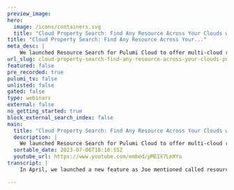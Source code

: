 ```yaml
---
preview_image:
hero:
  image: /icons/containers.svg
  title: "Cloud Property Search: Find Any Resource Across Your Clouds with Pulumi Cloud"
title: "Cloud Property Search: Find Any Resource Across Your..."
meta_desc: |
    We launched Resource Search for Pulumi Cloud to offer multi-cloud resource search and analytics across every cloud environment in your organization...
url_slug: cloud-property-search-find-any-resource-across-your-clouds-pulumi-cloud
featured: false
pre_recorded: true
pulumi_tv: false
unlisted: false
gated: false
type: webinars
external: false
no_getting_started: true
block_external_search_index: false
main:
  title: "Cloud Property Search: Find Any Resource Across Your Clouds with Pulumi Cloud"
  description: |
    We launched Resource Search for Pulumi Cloud to offer multi-cloud resource search and analytics across every cloud environment in your organization. Now, we’ve exposed a much larger set of data to search over: resource properties.   With Cloud Property Search,  you can search on an even richer variety of dimensions - everything from instance type, to database version, to region and availability zone, to whether resources are open to the internet. You can craft expressive queries that serve key compliance, operational, and diagnostic use cases.  Learn more at https://www.pulumi.com/blog/property-search/  Pulumi Resource Search, including the ability to search on property data, is applicable across all cloud resources, whether they reside in AWS, Google Cloud, Azure, or any of Pulumi’s 100+ cloud providers. Support for querying on property data is available in the Enterprise and Business Critical editions of Pulumi Cloud.  
  sortable_date: 2023-07-06T18:10:55Z
  youtube_url: https://www.youtube.com/embed/pMEIX7LmXYo
transcript: |
    In April, we launched a new feature as Joe mentioned called resource search. This extended the capability of the Pulumi cloud beyond just managing your infrastructure's code to managing your entire cloud footprint. When landing on the resources page, you can immediately see insights about your organization such as the type package projects, stacks and teams by resource count. You can click on search facets to narrow down your search and refine it further. The search syntax is similar to other tools you might have used like github. Now let's walk through a use case. Let's say we want to find all of our resources that are in Azure, I can type package Azure. This will return both Azure classic resources and Azure native resources. Today, I'm super excited to announce that we are taking this one step further and opening up a much larger set of data to search over resource properties. I was already able to find resources by things like the urn, the parent, the provider, the team they're in and so on. But today, any property on your resource will be indexed by Pulumi cloud and searchable after each update. Let's walk through an example. We often hear from customers that they wanna see the, they wanna search over the cloud tags that they're using in our environment. We use the cloud tag stack production. So I'm using a dot in the syntax to de to denote it as a property instead of as a column. And so we know that tags is a property, so it starts with a period and then the key value is stock production and you can see all of our resources with that property are return. Let's walk through another example. This one is also quite common in our feedback from customers. If we want to look by a certain availability zone, I can just type availability zone with the open col colon. And that will give me every resource that has the tag availability zone and we can refine it further by specifying what the value is. So I can say us S two A and then it'll further refine it by just those with that value, there can be dozens of resource properties on a resource. And so we can use A I SI S to help us generate the query syntax A I systems is our natural language search. In this case, let's say I want to look at my organization and see if we're using any versions of my sequel that are going to be end of life this year. So I'm gonna type show my Aurora engines using version five and give that to a I assist and it will convert into our query syntax. So as you can see here, it knows that I'm looking for an R DS cluster with the engine Aurora and the engine version five. Now, the reason I said five and not 5.7 for example, is this search will catch all of the five dot versions. So one resource is return, meaning that we are running 5.7 in our organization. And so we'll need to go and update it before it's end of life. I can also quickly change this to eight and see all of our R DS clusters that have already been updated to be my SQL 8.0 we can also run searches to ensure compliance. Pulumi policy code will prevent users from deploying resources that are against your internal policies such as a cloud blob storage that's exposed to the internet, but we can use search to validate compliance use cases. So let's look at this one specifically S3 buckets in production and I was lazy here. So I just said read, write. Now let's see if A I si knows what I mean. Perfect. So this converts it to, I'm looking for the type of resource S3 bucket in the stack production and it knows that the property is ac L public greed, right? And luckily we have none in our production environments. I can just remove the right and I can see any buckets that are set as public greed, which in this case, I know these buckets are intentionally set that way. Now, we'll do one last example of property search in the U I all the searches I've shown you we can do for any cloud provider. So in this case, instead of having to figure out what the resource type name is, let's ask a is to write us a query to find all bucket objects across the various clouds. So A I assist will return a syntax for aws, GCP and Azure and it looks like it got all of the syntax correct. Now, you can have all this data at your fingertips. But searching isn't the only thing you can do with it. You can also export it to perform analytics which could be something as simple as dumping it into a spreadsheet and using a pivot table or something as complex as using our data export API to regularly pull it into your data warehouse and build SQL queries or visualizations over it. But the value of resource search or property search isn't limited to the U I and analytics. You can also leverage the resource search API for automation and to create workflows off of your search results. But I won't just tell you, I'll show you now here I have a Python script called search dot py, which I can input any search query and then it will return the results. And so in this case, what I'm gonna try and do is check our staging environment to see if there are any instances that are still running. Now for our staging environment, we try and clean it up every Friday. So I want a quick way to be able to just see if there's any instances still running and then we can go and make sure that they're uh destroyed. So in this case, I'm doing the dot instance type so that you can specify anything that has an instance type properly regardless of what the instance type is. I know my project name and I know that my stack is staging. Now, running the script returns three results and I can check at a glance of what the instance type is for each of them to know if there's something I particularly want to clean up. I can also link directly back to the Pulumi console and then click on the AWS console link. So in 50 lines of code, you can write a script that checks every Friday and you could potentially run it in a Lambda function. And if there's results, you could send those results um in a notification to notify your team, you could, if connected to Pulumi deployments, you could also take it one step further and use the Pulumi deployments S api to destroy these resources instead of having to manually clean them up.

---
```

